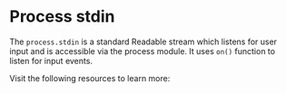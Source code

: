 # Process stdin

The `process.stdin` is a standard Readable stream which listens for user input and is accessible via the process module. It uses `on()` function to listen for input events.

Visit the following resources to learn more: